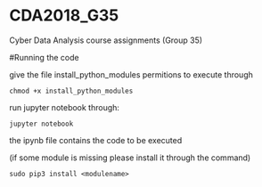 # CDA2018_G35
Cyber Data Analysis course assignments (Group 35) 

#Running the code

give the file install_python_modules permitions to execute through 
```
chmod +x install_python_modules
```

run jupyter notebook through:
```
jupyter notebook
```
the ipynb file contains the code to be executed

(if some module is missing please install it through the command)
```
sudo pip3 install <modulename>
```

